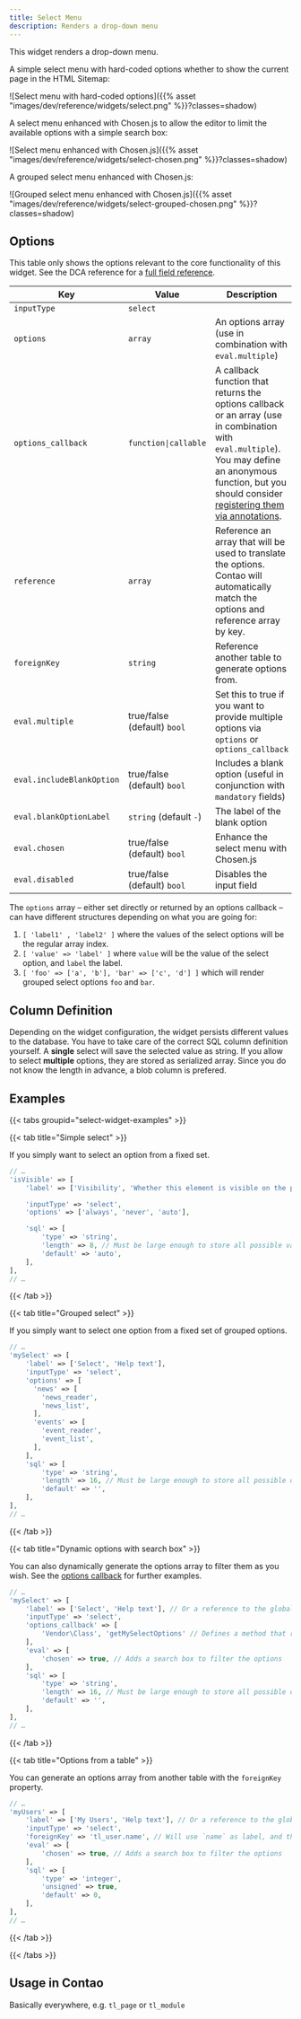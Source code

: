 ```yaml
---
title: Select Menu
description: Renders a drop-down menu
---
```


This widget renders a drop-down menu.

A simple select menu with hard-coded options whether to show the current page in the HTML Sitemap:

![Select menu with hard-coded options]({{% asset "images/dev/reference/widgets/select.png" %}}?classes=shadow)

A select menu enhanced with Chosen.js to allow the editor to limit the available options with a simple search box:

![Select menu enhanced with Chosen.js]({{% asset "images/dev/reference/widgets/select-chosen.png" %}}?classes=shadow)

A grouped select menu enhanced with Chosen.js:

![Grouped select menu enhanced with Chosen.js]({{% asset "images/dev/reference/widgets/select-grouped-chosen.png" %}}?classes=shadow)

## Options

This table only shows the options relevant to the core functionality of this widget. See the DCA reference for a [full field reference](../../dca/fields).

| Key   | Value | Description
| ----- | ----- | --------------- |
| `inputType` | `select` | |
| `options` | `array` | An options array (use in combination with `eval.multiple`) |
| `options_callback` | `function\|callable` | A callback function that returns the options callback or an array  (use in combination with `eval.multiple`). You may define an anonymous function, but you should consider [registering them via annotations](../../../framework/dca/#registering-callbacks). |
| `reference` | `array` | Reference an array that will be used to translate the options. Contao will automatically match the options and reference array by key. |
| `foreignKey` | `string` | Reference another table to generate options from. |
| `eval.multiple` | true/false (default) `bool` | Set this to true if you want to provide multiple options via `options` or `options_callback` |
| `eval.includeBlankOption` | true/false (default) `bool` | Includes a blank option (useful in conjunction with `mandatory` fields) |
| `eval.blankOptionLabel` | `string` (default `-`) | The label of the blank option |
| `eval.chosen` | true/false (default) `bool` | Enhance the select menu with Chosen.js |
| `eval.disabled` | true/false (default) `bool` | Disables the input field |

The `options` array – either set directly or returned by an options callback – can have different structures depending on what you are going for:

1. `[ 'label1' , 'label2' ]` where the values of the select options will be the regular array index.
2. `[ 'value' => 'label' ]` where `value` will be the value of the select option, and `label` the label.
3. `[ 'foo' => ['a', 'b'], 'bar' => ['c', 'd'] ]` which will render grouped select options `foo` and `bar`.

## Column Definition

Depending on the widget configuration, the widget persists different values to the database. You have to take care of the correct SQL column definition yourself. A **single** select will save the selected value as string. If you allow to select **multiple** options, they are stored as serialized array. Since you do not know the length in advance, a blob column is prefered. 

## Examples

{{< tabs groupid="select-widget-examples" >}}

{{< tab title="Simple select" >}}

If you simply want to select an option from a fixed set.

```php
// …
'isVisible' => [
    'label' => ['Visibility', 'Whether this element is visible on the page'],

    'inputType' => 'select',
    'options' => ['always', 'never', 'auto'],

    'sql' => [
        'type' => 'string',
        'length' => 8, // Must be large enough to store all possible values
        'default' => 'auto',
    ],
],
// …
```

{{< /tab >}}

{{< tab title="Grouped select" >}}

If you simply want to select one option from a fixed set of grouped options.

```php
// …
'mySelect' => [
    'label' => ['Select', 'Help text'],
    'inputType' => 'select',
    'options' => [
      'news' => [
        'news_reader',
        'news_list',
      ],
      'events' => [
        'event_reader',
        'event_list',
      ],
    ],
    'sql' => [
        'type' => 'string',
        'length' => 16, // Must be large enough to store all possible options
        'default' => '',
    ],
],
// …
```

{{< /tab >}}

{{< tab title="Dynamic options with search box" >}}

You can also dynamically generate the options array to filter them as you wish. See the [options callback](../../dca/callbacks#fields-field-options) for further examples. 

```php
// …
'mySelect' => [
    'label' => ['Select', 'Help text'], // Or a reference to the global language array
    'inputType' => 'select',
    'options_callback' => [
        'Vendor\Class', 'getMySelectOptions' // Defines a method that returns the options array. Class can be a service. 
    ],
    'eval' => [
        'chosen' => true, // Adds a search box to filter the options
    ],
    'sql' => [
        'type' => 'string',
        'length' => 16, // Must be large enough to store all possible options
        'default' => '',
    ],
],
// …
```

{{< /tab >}}

{{< tab title="Options from a table" >}}

You can generate an options array from another table with the `foreignKey` property. 

```php
// …
'myUsers' => [
    'label' => ['My Users', 'Help text'], // Or a reference to the global language array
    'inputType' => 'select',
    'foreignKey' => 'tl_user.name', // Will use `name` as label, and the user `id` as value
    'eval' => [
        'chosen' => true, // Adds a search box to filter the options
    ],
    'sql' => [
        'type' => 'integer',
        'unsigned' => true,
        'default' => 0,
    ],
],
// …
```

{{< /tab >}}

{{< /tabs >}}

## Usage in Contao

Basically everywhere, e.g. `tl_page` or `tl_module`
